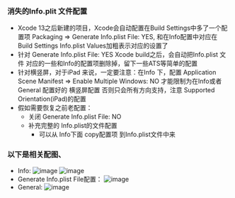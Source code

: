 ### 消失的Info.plit 文件配置
-  Xcode 13之后新建的项目，Xcode会自动配置在Build Settings中多了一个配置项 Packaging => Generate Info.plist File: YES, 和在Info配置中对应在Build Settings
   Info.plist Values加粗表示对应的设置了
-  针对 Generate Info.plist File: YES Xcode build之后，会自动把Info.plist 文件 对应的一些和Info的配置项删除掉，留下一些ATS等简单的配置
-  针对横竖屏，对于iPad 来说，一定要注意：在Info 下，配置 Application Scene Manifest => Enable Multiple Windows: NO 才能限制为在Info或者General 配置好的 横竖屏配置
   否则只会所有方向支持，注意 Supported Orientation(iPad)的配置
- 假如需要恢复之前老配置：
   - 关闭 Generate Info.plist File: NO
   - 补充完整的 Info.plist的文件配置
     - 可以从 Info下面 copy配置项 到Info.plist文件中来
### 以下是相关配图、
 - Info:
   ![image](https://user-images.githubusercontent.com/10044815/225556200-c6aea4aa-5a89-4b49-8a75-126f864e2914.png)
   ![image](https://user-images.githubusercontent.com/10044815/225556588-82790eb6-644c-4452-9730-1fffdd809eb2.png)
 - Generate Info.plist File配置：
   ![image](https://user-images.githubusercontent.com/10044815/225556434-0859b69f-921c-4ed1-9c1a-fde3389cd457.png)
 - General:
   ![image](https://user-images.githubusercontent.com/10044815/225556704-30313425-e286-4d32-8831-bd67db96658e.png)
